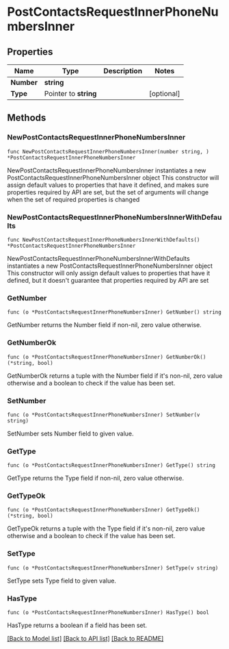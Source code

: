 # PostContactsRequestInnerPhoneNumbersInner

## Properties

Name | Type | Description | Notes
------------ | ------------- | ------------- | -------------
**Number** | **string** |  | 
**Type** | Pointer to **string** |  | [optional] 

## Methods

### NewPostContactsRequestInnerPhoneNumbersInner

`func NewPostContactsRequestInnerPhoneNumbersInner(number string, ) *PostContactsRequestInnerPhoneNumbersInner`

NewPostContactsRequestInnerPhoneNumbersInner instantiates a new PostContactsRequestInnerPhoneNumbersInner object
This constructor will assign default values to properties that have it defined,
and makes sure properties required by API are set, but the set of arguments
will change when the set of required properties is changed

### NewPostContactsRequestInnerPhoneNumbersInnerWithDefaults

`func NewPostContactsRequestInnerPhoneNumbersInnerWithDefaults() *PostContactsRequestInnerPhoneNumbersInner`

NewPostContactsRequestInnerPhoneNumbersInnerWithDefaults instantiates a new PostContactsRequestInnerPhoneNumbersInner object
This constructor will only assign default values to properties that have it defined,
but it doesn't guarantee that properties required by API are set

### GetNumber

`func (o *PostContactsRequestInnerPhoneNumbersInner) GetNumber() string`

GetNumber returns the Number field if non-nil, zero value otherwise.

### GetNumberOk

`func (o *PostContactsRequestInnerPhoneNumbersInner) GetNumberOk() (*string, bool)`

GetNumberOk returns a tuple with the Number field if it's non-nil, zero value otherwise
and a boolean to check if the value has been set.

### SetNumber

`func (o *PostContactsRequestInnerPhoneNumbersInner) SetNumber(v string)`

SetNumber sets Number field to given value.


### GetType

`func (o *PostContactsRequestInnerPhoneNumbersInner) GetType() string`

GetType returns the Type field if non-nil, zero value otherwise.

### GetTypeOk

`func (o *PostContactsRequestInnerPhoneNumbersInner) GetTypeOk() (*string, bool)`

GetTypeOk returns a tuple with the Type field if it's non-nil, zero value otherwise
and a boolean to check if the value has been set.

### SetType

`func (o *PostContactsRequestInnerPhoneNumbersInner) SetType(v string)`

SetType sets Type field to given value.

### HasType

`func (o *PostContactsRequestInnerPhoneNumbersInner) HasType() bool`

HasType returns a boolean if a field has been set.


[[Back to Model list]](../README.md#documentation-for-models) [[Back to API list]](../README.md#documentation-for-api-endpoints) [[Back to README]](../README.md)



